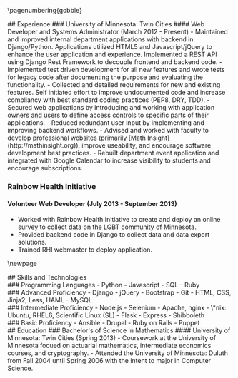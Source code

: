 \pagenumbering{gobble}

<div class='row' id='experience'>
<div class='col-xs-12'>
## Experience
### University of Minnesota: Twin Cities
#### Web Developer and Systems Administrator (March 2012 - Present)
- Maintained and improved internal department applications with backend in Django/Python. Applications utilized HTML5 and Javascript/jQuery to enhance the user application and experience. Implemented a REST API using Django Rest Framework to decouple frontend and backend code.
- Implemented test driven development for all new features and wrote tests for legacy code after documenting the purpose and evaluating the functionality.
- Collected and detailed requirements for new and existing features. Self initiated effort to improve undocumented code and increase compliancy with best standard coding practices (PEP8, DRY, TDD). 
- Secured web applications by introducing and working with application owners and users to define access controls to specific parts of their applications. 
- Reduced redundant user input by implementing and improving backend workflows.
- Advised and worked with faculty to develop professional websites (primarily [Math Insight](http://mathinsight.org)), improve useability, and encourage software development best practices.
- Rebuilt department event application and integrated with Google Calendar to increase visibility to students and encourage subscriptions.

### Rainbow Health Initiative
#### Volunteer Web Developer (July 2013 - September 2013)
- Worked with Rainbow Health Initiative to create and deploy an online survey to collect data on the LGBT community of Minnesota.
- Provided backend code in Django to collect data and data export solutions.
- Trained RHI webmaster to deploy application.
</div><!-- .col-xs-12 -->
</div><!-- #experience -->

\newpage

<div id='skills' class='row'>
<div class='col-xs-12'>
## Skills and Technologies
<div id='programming-languages' class='proficiency col-xs-12 col-lg-6'>
### Programming Languages
- Python
- Javascript
- SQL
- Ruby
</div><!-- #programming-lanagues -->

<div id='advanced' class='proficiency col-xs-12 col-lg-6'>
### Advanced Proficiency
- Django
- jQuery
- Bootstrap
- Git
- HTML, CSS, Jinja2, Less, HAML
- MySQL
</div><!-- #advanced -->

<div id='intermediate' class='proficiency col-xs-12 col-lg-6'>
### Intermediate Proficiency
- Node.js
- Selenium
- Apache, nginx
- \*nix: Ubuntu, RHEL6, Scientific Linux (SL)
- Flask
- Express
- Shibboleth
</div><!-- #intermediate -->

<div id='basic' class='proficiency col-xs-12 col-lg-6'>
### Basic Proficiency
- Ansible
- Drupal
- Ruby on Rails
- Puppet
</div><!-- #basic -->

</div><!-- .col-xs-12 -->
</div><!-- #skills -->

<div id='education' class='row'>
<div class='col-xs-12'>
## Education
### Bachelor's of Science in Mathematics 
#### University of Minnesota: Twin Cities (Spring 2013)
- Coursework at the University of Minnesota focued on actuarial mathematics, intermediate economics courses, and cryptography. 
- Attended the University of Minnesota: Duluth from Fall 2004 until Spring 2006 with the intent to major in Computer Science.
</div><!-- .col-xs-12 -->
</div><!-- #education -->
